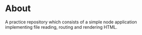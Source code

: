 # About

A practice repository which consists of a simple node application implementing file reading, routing and rendering HTML.
